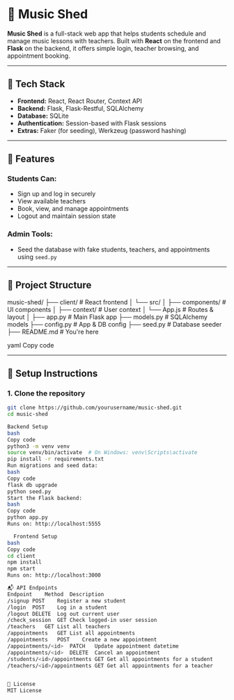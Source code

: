 

# 🎵 Music Shed

**Music Shed** is a full-stack web app that helps students schedule and manage music lessons with teachers. Built with **React** on the frontend and **Flask** on the backend, it offers simple login, teacher browsing, and appointment booking.

---

## 🧰 Tech Stack

- **Frontend:** React, React Router, Context API
- **Backend:** Flask, Flask-Restful, SQLAlchemy
- **Database:** SQLite
- **Authentication:** Session-based with Flask sessions
- **Extras:** Faker (for seeding), Werkzeug (password hashing)

---

## 🚀 Features

### Students Can:
- Sign up and log in securely
- View available teachers
- Book, view, and manage appointments
- Logout and maintain session state

### Admin Tools:
- Seed the database with fake students, teachers, and appointments using `seed.py`

---

## 📁 Project Structure

music-shed/
├── client/ # React frontend
│ └── src/
│ ├── components/ # UI components
│ ├── context/ # User context
│ └── App.js # Routes & layout
│
├── app.py # Main Flask app
├── models.py # SQLAlchemy models
├── config.py # App & DB config
├── seed.py # Database seeder
├── README.md # You're here

yaml
Copy code

---

## 🔧 Setup Instructions

### 1. Clone the repository

```bash
git clone https://github.com/yourusername/music-shed.git
cd music-shed

Backend Setup
bash
Copy code
python3 -m venv venv
source venv/bin/activate  # On Windows: venv\Scripts\activate
pip install -r requirements.txt
Run migrations and seed data:
bash
Copy code
flask db upgrade
python seed.py
Start the Flask backend:
bash
Copy code
python app.py
Runs on: http://localhost:5555

  Frontend Setup
bash
Copy code
cd client
npm install
npm start
Runs on: http://localhost:3000

📬 API Endpoints
Endpoint	Method	Description
/signup	POST	Register a new student
/login	POST	Log in a student
/logout	DELETE	Log out current user
/check_session	GET	Check logged-in user session
/teachers	GET	List all teachers
/appointments	GET	List all appointments
/appointments	POST	Create a new appointment
/appointments/<id>	PATCH	Update appointment datetime
/appointments/<id>	DELETE	Cancel an appointment
/students/<id>/appointments	GET	Get all appointments for a student
/teachers/<id>/appointments	GET	Get all appointments for a teacher


📄 License
MIT License